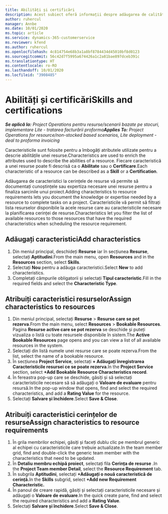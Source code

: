 ```yaml
---
title: Abilități și certificări
description: Acest subiect oferă informații despre adăugarea de calități și caracteristici de certificare la resurse.
author: ruhercul
manager: Annbe
ms.date: 10/01/2020
ms.topic: article
ms.service: dynamics-365-customerservice
ms.reviewer: kfend
ms.author: ruhercul
ms.openlocfilehash: 4c814754e68b3a1a8bf8784434d45010bf8d0123
ms.sourcegitcommit: 56c42d7f5995a674426a1c2a81bae897dceb391c
ms.translationtype: HT
ms.contentlocale: ro-RO
ms.lasthandoff: 10/01/2020
ms.locfileid: "3908485"
---
```

# <a name="skills-and-certifications"></a><span data-ttu-id="db085-103">Abilități și certificări</span><span class="sxs-lookup"><span data-stu-id="db085-103">Skills and certifications</span></span>
<span data-ttu-id="db085-104">_**Se aplică la:** Project Operations pentru resurse/scenarii bazate pe stocuri, implementare Lite - tratarea facturării proforma_</span><span class="sxs-lookup"><span data-stu-id="db085-104">_**Applies To:** Project Operations for resource/non-stocked based scenarios, Lite deployment - deal to proforma invoicing_</span></span>

<span data-ttu-id="db085-105">Caracteristicile sunt folosite pentru a îmbogăți atributele utilizate pentru a descrie abilitățile unei resurse.</span><span class="sxs-lookup"><span data-stu-id="db085-105">Characteristics are used to enrich the attributes used to describe the abilities of a resource.</span></span> <span data-ttu-id="db085-106">Fiecare caracteristică a unei resurse poate fi descrisă ca o **Abilitate** sau o **Certificare**.</span><span class="sxs-lookup"><span data-stu-id="db085-106">Each characteristic of a resource can be described as a **Skill** or a **Certification**.</span></span>

<span data-ttu-id="db085-107">Adăugarea de caracteristici la cerințele de resurse vă permite să documentați cunoștințele sau expertiza necesare unei resurse pentru a finaliza sarcinile unui proiect.</span><span class="sxs-lookup"><span data-stu-id="db085-107">Adding characteristics to resource requirements lets you document the knowledge or expertise needed by a resource to complete tasks on a project.</span></span> <span data-ttu-id="db085-108">Caracteristicile vă permit să filtrați lista resurselor disponibile la acele resurse care au caracteristicile necesare la planificarea cerinței de resurse.</span><span class="sxs-lookup"><span data-stu-id="db085-108">Characteristics let you filter the list of available resources to those resources that have the required characteristics when scheduling the resource requirement.</span></span>

## <a name="add-characteristics"></a><span data-ttu-id="db085-109">Adăugați caracteristici</span><span class="sxs-lookup"><span data-stu-id="db085-109">Add characteristics</span></span>

1. <span data-ttu-id="db085-110">Din meniul principal, deschideți **Resurse** iar în secțiunea **Resurse**, selectați **Aptitudini**.</span><span class="sxs-lookup"><span data-stu-id="db085-110">From the main menu, open **Resources** and in the **Resources** section, select **Skills**.</span></span>
2. <span data-ttu-id="db085-111">Selectați **Nou** pentru a adăuga caracteristici.</span><span class="sxs-lookup"><span data-stu-id="db085-111">Select **New** to add characteristics.</span></span>
3. <span data-ttu-id="db085-112">Completați câmpurile obligatorii și selectați **Tipul caracteristic**.</span><span class="sxs-lookup"><span data-stu-id="db085-112">Fill in the required fields and select the **Characteristic Type**.</span></span>

## <a name="assign-characteristics-to-resources"></a><span data-ttu-id="db085-113">Atribuiți caracteristici resurselor</span><span class="sxs-lookup"><span data-stu-id="db085-113">Assign characteristics to resources</span></span>

1. <span data-ttu-id="db085-114">Din meniul principal, selectați **Resurse** > **Resurse care se pot rezerva**.</span><span class="sxs-lookup"><span data-stu-id="db085-114">From the main menu, select **Resources** > **Bookable Resources**.</span></span> <span data-ttu-id="db085-115">Pagina **Resurse active care se pot rezerva** se deschide și puteți vizualiza o listă cu toate resursele disponibile în sistem.</span><span class="sxs-lookup"><span data-stu-id="db085-115">The **Active Bookable Resources** page opens and you can view a list of all available resources in the system.</span></span>
2. <span data-ttu-id="db085-116">Selectați din listă numele unei resurse care se poate rezerva.</span><span class="sxs-lookup"><span data-stu-id="db085-116">From the list, select the name of a bookable resource.</span></span>
3. <span data-ttu-id="db085-117">În secțiunea **Project Service**, selectați **+ Adăugați înregistrarea Caracteristicile resursei ce se poate rezerva**.</span><span class="sxs-lookup"><span data-stu-id="db085-117">In the **Project Service** section, select **+Add Bookable Resource Characteristics record**.</span></span>
4. <span data-ttu-id="db085-118">În fereastra pop-up care se deschide, găsiți și să selectați caracteristicile necesare să să adăugați o **Valoare de evaluare** pentru resursă.</span><span class="sxs-lookup"><span data-stu-id="db085-118">In the pop-up window that opens, find and select the required characteristics, and add a **Rating Value** for the resource.</span></span>
5. <span data-ttu-id="db085-119">Selectați **Salvare și închidere**.</span><span class="sxs-lookup"><span data-stu-id="db085-119">Select **Save & Close**.</span></span>

## <a name="assign-characteristics-to-resource-requirements"></a><span data-ttu-id="db085-120">Atribuiți caracteristici cerințelor de resurse</span><span class="sxs-lookup"><span data-stu-id="db085-120">Assign characteristics to resource requirements</span></span>

1. <span data-ttu-id="db085-121">În grila membrilor echipei, găsiți și faceți dublu clic pe membrul generic al echipei cu caracteristicile care trebuie actualizate.</span><span class="sxs-lookup"><span data-stu-id="db085-121">In the team member grid, find and double-click the generic team member with the characteristics that need to be updated.</span></span>
2. <span data-ttu-id="db085-122">În **Detaliu membru echipă proiect**, selectați fila **Cerința de resurse** .</span><span class="sxs-lookup"><span data-stu-id="db085-122">In the **Project Team member Detail**, select the **Resource Requirement** tab.</span></span>
3. <span data-ttu-id="db085-123">În subgrila **Aptitudini**, selectați **+Adăugați o nouă caracteristică de cerință.**</span><span class="sxs-lookup"><span data-stu-id="db085-123">In the **Skills** subgrid, select **+Add new Requirement Characteristic.**</span></span>
4. <span data-ttu-id="db085-124">În panoul de creare rapidă, găsiți și selectați caracteristicile necesare și adăugați o **Valoare de evaluare**.</span><span class="sxs-lookup"><span data-stu-id="db085-124">In the quick create pane, find and select the required characteristics and add a **Rating Value**.</span></span>
5. <span data-ttu-id="db085-125">Selectați **Salvare și închidere**.</span><span class="sxs-lookup"><span data-stu-id="db085-125">Select **Save & Close**.</span></span>